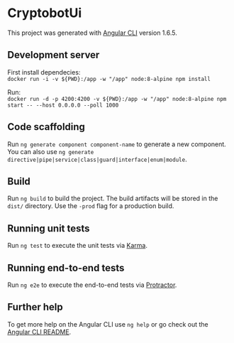 # CryptobotUi

This project was generated with [Angular CLI](https://github.com/angular/angular-cli) version 1.6.5.

## Development server

First install dependecies:   
`docker run -i -v ${PWD}:/app -w "/app" node:8-alpine npm install`   

Run:   
`docker run -d -p 4200:4200 -v ${PWD}:/app -w "/app" node:8-alpine npm start -- --host 0.0.0.0 --poll 1000`

## Code scaffolding

Run `ng generate component component-name` to generate a new component. You can also use `ng generate directive|pipe|service|class|guard|interface|enum|module`.

## Build

Run `ng build` to build the project. The build artifacts will be stored in the `dist/` directory. Use the `-prod` flag for a production build.

## Running unit tests

Run `ng test` to execute the unit tests via [Karma](https://karma-runner.github.io).

## Running end-to-end tests

Run `ng e2e` to execute the end-to-end tests via [Protractor](http://www.protractortest.org/).

## Further help

To get more help on the Angular CLI use `ng help` or go check out the [Angular CLI README](https://github.com/angular/angular-cli/blob/master/README.md).
